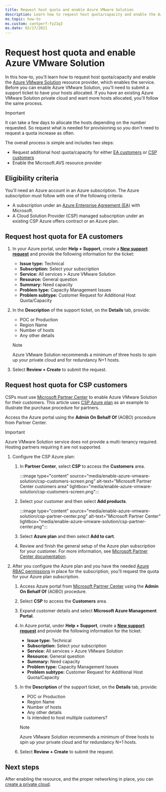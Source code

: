 ```yaml
---
title: Request host quota and enable Azure VMware Solution
description: Learn how to request host quota/capacity and enable the Azure VMware Solution resource provider. You can also request more hosts in an existing Azure VMware Solution private cloud.
ms.topic: how-to
ms.custom: contperf-fy21q3
ms.date: 02/17/2021
---
```


# Request host quota and enable Azure VMware Solution

In this how-to, you'll learn how to request host quota/capacity and enable the [Azure VMware Solution](introduction.md) resource provider, which enables the service. Before you can enable Azure VMware Solution, you'll need to submit a support ticket to have your hosts allocated. If you have an existing Azure VMware Solution private cloud and want more hosts allocated, you'll follow the same process.

>[!IMPORTANT]
>It can take a few days to allocate the hosts depending on the number requested.  So request what is needed for provisioning so you don't need to request a quota increase as often.


The overall process is simple and includes two steps:
- Request additional host quota/capacity for either [EA customers](#request-host-quota-for-ea-customers) or [CSP customers](#request-host-quota-for-csp-customers) 
- Enable the Microsoft.AVS resource provider

## Eligibility criteria

You'll need an Azure account in an Azure subscription. The Azure subscription must follow with one of the following criteria:

- A subscription under an [Azure Enterprise Agreement (EA)](../cost-management-billing/manage/ea-portal-agreements.md) with Microsoft.
- A Cloud Solution Provider (CSP) managed subscription under an existing CSP Azure offers contract or an Azure plan.

## Request host quota for EA customers

1. In your Azure portal, under **Help + Support**, create a **[New support request](https://rc.portal.azure.com/#create/Microsoft.Support)** and provide the following information for the ticket:
   - **Issue type:** Technical
   - **Subscription:** Select your subscription
   - **Service:** All services > Azure VMware Solution
   - **Resource:** General question 
   - **Summary:** Need capacity
   - **Problem type:** Capacity Management Issues
   - **Problem subtype:** Customer Request for Additional Host Quota/Capacity

1. In the **Description** of the support ticket, on the **Details** tab, provide:

   - POC or Production 
   - Region Name
   - Number of hosts
   - Any other details

   >[!NOTE]
   >Azure VMware Solution recommends a minimum of three hosts to spin up your private cloud and for redundancy N+1 hosts. 

1. Select **Review + Create** to submit the request.


## Request host quota for CSP customers 

CSPs must use [Microsoft Partner Center](https://partner.microsoft.com) to enable Azure VMware Solution for their customers. This article uses [CSP Azure plan](/partner-center/azure-plan-lp) as an example to illustrate the purchase procedure for partners.

Access the Azure portal using the **Admin On Behalf Of** (AOBO) procedure from Partner Center.

>[!IMPORTANT] 
>Azure VMware Solution service does not provide a multi-tenancy required. Hosting partners requiring it are not supported. 

1. Configure the CSP Azure plan:

   1. In **Partner Center**, select **CSP** to access the **Customers** area.
   
      :::image type="content" source="media/enable-azure-vmware-solution/csp-customers-screen.png" alt-text="Microsoft Partner Center customers area" lightbox="media/enable-azure-vmware-solution/csp-customers-screen.png":::
   
   1. Select your customer and then select **Add products**.
   
      :::image type="content" source="media/enable-azure-vmware-solution/csp-partner-center.png" alt-text="Microsoft Partner Center" lightbox="media/enable-azure-vmware-solution/csp-partner-center.png":::
   
   1. Select **Azure plan** and then select **Add to cart**. 
   
   1. Review and finish the general setup of the Azure plan subscription for your customer. For more information, see [Microsoft Partner Center documentation](/partner-center/azure-plan-manage).

1. After you configure the Azure plan and you have the needed [Azure RBAC permissions](/partner-center/azure-plan-manage) in place for the subscription, you'll request the quota for your Azure plan subscription. 

   1. Access Azure portal from [Microsoft Partner Center](https://partner.microsoft.com) using the **Admin On Behalf Of** (AOBO) procedure.
   
   1. Select **CSP** to access the **Customers** area.
   
   1. Expand customer details and select **Microsoft Azure Management Portal**.
   
   1. In Azure portal, under **Help + Support**, create a **[New support request](https://rc.portal.azure.com/#create/Microsoft.Support)** and provide the following information for the ticket:
      - **Issue type:** Technical
      - **Subscription:** Select your subscription
      - **Service:** All services > Azure VMware Solution
      - **Resource:** General question 
      - **Summary:** Need capacity
      - **Problem type:** Capacity Management Issues
      - **Problem subtype:** Customer Request for Additional Host Quota/Capacity
   
   1. In the **Description** of the support ticket, on the **Details** tab, provide:
   
      - POC or Production 
      - Region Name
      - Number of hosts
      - Any other details
      - Is intended to host multiple customers?
   
      >[!NOTE]
      >Azure VMware Solution recommends a minimum of three hosts to spin up your private cloud and for redundancy N+1 hosts. 
   
   1. Select **Review + Create** to submit the request.


## Next steps

After enabling the resource, and the proper networking in place, you can [create a private cloud](tutorial-create-private-cloud.md).
